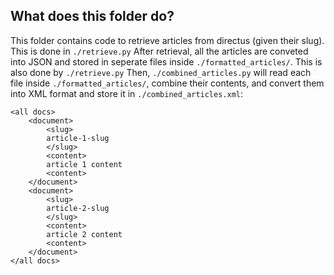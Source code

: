 ## What does this folder do?
This folder contains code to retrieve articles from directus (given their slug). This is done in `./retrieve.py`
After retrieval, all the articles are conveted into JSON and stored in seperate files inside `./formatted_articles/`. This is also done by `./retrieve.py`
Then, `./combined_articles.py` will read each file inside `./formatted_articles/`, combine their contents, and convert them into XML format and store it in `./combined_articles.xml`:

```
<all docs>
	<document>
		<slug>
		article-1-slug
		</slug>
		<content>
		article 1 content
		<content>
	</document>
	<document>
		<slug>
		article-2-slug
		</slug>
		<content>
		article 2 content
		<content>
	</document>
</all docs>
```